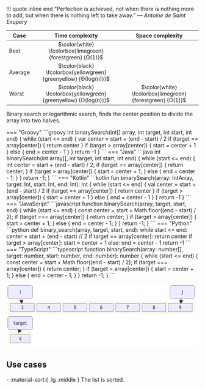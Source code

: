 !!! quote inline end
    &ldquo;Perfection is achieved, not when there is nothing more to add, but
    when there is nothing left to take away.&rdquo;
    &mdash; *Antoine de Saint Exupéry*

Case | Time complexity | Space complexity
--- | :---: | :---:
Best | $\color{white} \fcolorbox{limegreen}{forestgreen} {Ω(1)}$
Average | $\color{black} \fcolorbox{yellowgreen}{greenyellow} {Θ(log(n))}$
Worst | $\color{black} \fcolorbox{yellowgreen}{greenyellow} {O(log(n))}$ | $\color{white} \fcolorbox{limegreen}{forestgreen} {O(1)}$

Binary search or logarithmic search, finds the center position to divide the
array into two halves.

<div class="grid" markdown>
=== "Groovy"
    ```groovy
    int binarySearch(int[] array, int target, int start, int end) {
        while (start <= end) {
            var center = start + (end - start) / 2
            if (target == array[center]) {
                return center
            }
            if (target > array[center]) {
                start = center + 1
            } else {
                end = center - 1
            }
        }
        return -1
    }
    ```
=== "Java"
    ```java
    int binarySearch(int array[], int target, int start, int end) {
        while (start <= end) {
            int center = start + (end - start) / 2;
            if (target == array[center]) {
                return center;
            }
            if (target > array[center]) {
                start = center + 1;
            } else {
                end = center - 1;
            }
        }
        return -1;
    }
    ```
=== "Kotlin"
    ```kotlin
    fun binarySearch(array: IntArray, target: Int, start: Int, end: Int): Int {
        while (start <= end) {
            val center = start + (end - start) / 2
            if (target == array[center]) {
                return center
            }
            if (target > array[center]) {
                start = center + 1
            } else {
                end = center - 1
            }
        }
        return -1
    }
    ```
=== "JavaScript"
    ```javascript
    function binarySearch(array, target, start, end) {
        while (start <= end) {
            const center = start + Math.floor((end - start) / 2);
            if (target === array[center]) {
                return center;
            }
            if (target > array[center]) {
                start = center + 1;
            } else {
                end = center - 1;
            }
        }
        return -1;
    }
    ```
=== "Python"
    ```python
    def binary_search(array, target, start, end):
        while start <= end:
            center = start + (end - start) // 2
            if target == array[center]:
                return center
            if target > array[center]:
                start = center + 1
            else:
                end = center - 1
        return -1
    ```
=== "TypeScript"
    ```typescript
    function binarySearch(array: number[], target: number, start: number, end: number): number {
        while (start <= end) {
            const center = start + Math.floor((end - start) / 2);
            if (target === array[center]) {
                return center;
            }
            if (target > array[center]) {
                start = center + 1;
            } else {
                end = center - 1;
            }
        }
        return -1;
    }
    ```

![](../images/searching/binary_search.gif)
</div>

## Use cases

<div class="grid cards" markdown>
- :material-sort:{ .lg .middle } The list is sorted.
</div>
